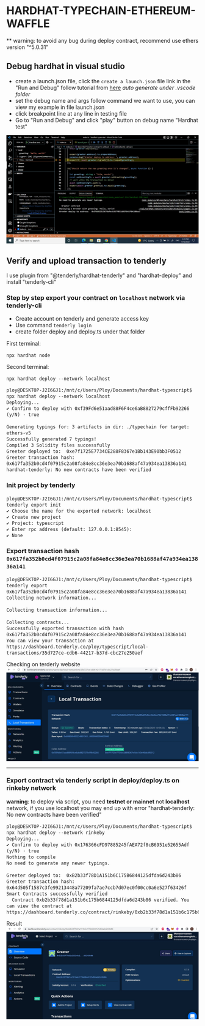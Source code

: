 # HARDHAT-TYPECHAIN-ETHEREUM-WAFFLE

** warning: to avoid any bug during deploy contract, recommend use ethers version "^5.0.31"

## Debug hardhat in visual studio

- create a launch.json file, click the `create a launch.json` file link in the "Run and Debug"
follow tutorial from [here](https://code.visualstudio.com/docs/editor/debugging)
*auto generate under .vscode folder*
- set the debug name and args follow command we want to use, you can view my example in file launch.json
- click breakpoint line at any line in testing file
- Go to "Run and Debug" and click "play" button on debug name "Hardhat test"
  
![debug](https://github.com/Thanasornsawan/hardhat-typechain/blob/main/images/testDebug.jpg)

## Verify and upload transaction to tenderly

I use plugin from "@tenderly/hardhat-tenderly" and "hardhat-deploy" and install "tenderly-cli"<br/>
### Step by step export your contract on `localhost` network via **tenderly-cli** 

- Create account on tenderly and generate access key
- Use command `tenderly login`
- create folder deploy and deploy.ts under that folder

First terminal:
```
npx hardhat node
```

Second terminal:
```
npx hardhat deploy --network localhost
```

```
ploy@DESKTOP-J2I6GJ1:/mnt/c/Users/Ploy/Documents/hardhat-typescript$ npx hardhat deploy --network localhost       
Deploying...
✔ Confirm to deploy with 0xf39Fd6e51aad88F6F4ce6aB8827279cffFb92266 (y/N) · true

Generating typings for: 3 artifacts in dir: ./typechain for target: ethers-v5
Successfully generated 7 typings!
Compiled 3 Solidity files successfully
Greeter deployed to:  0xe7f1725E7734CE288F8367e1Bb143E90bb3F0512
Greeter transaction hash:  0x617fa352b0cd4f07915c2a08fa84e8cc36e3ea70b1688af47a934ea13836a141
hardhat-tenderly: No new contracts have been verified
```
### Init project by tenderly
```
ploy@DESKTOP-J2I6GJ1:/mnt/c/Users/Ploy/Documents/hardhat-typescript$ tenderly export init
✔ Choose the name for the exported network: localhost
✔ Create new project
✔ Project: typescript
✔ Enter rpc address (default: 127.0.0.1:8545):
✔ None
```
### Export transaction hash `0x617fa352b0cd4f07915c2a08fa84e8cc36e3ea70b1688af47a934ea13836a141` 
```
ploy@DESKTOP-J2I6GJ1:/mnt/c/Users/Ploy/Documents/hardhat-typescript$ tenderly export 0x617fa352b0cd4f07915c2a08fa84e8cc36e3ea70b1688af47a934ea13836a141
Collecting network information...    

Collecting transaction information...

Collecting contracts...
Successfully exported transaction with hash 0x617fa352b0cd4f07915c2a08fa84e8cc36e3ea70b1688af47a934ea13836a141   
You can view your transaction at https://dashboard.tenderly.co/ploy/typescript/local-transactions/35d727ce-cdb6-44217-b37d-cbc27e250aef
```

Checking on terderly website
![tenderly](https://github.com/Thanasornsawan/hardhat-typechain/blob/main/images/ten.JPG)

---------------------------------------------------------------------------------------------------

### Export contract via tenderly script in deploy/deploy.ts on rinkeby network
**warning**: to deploy via script, you need **testnet or mainnet** not **localhost** network, if you use localhost you may end up with error "hardhat-tenderly: No new contracts have been verified"

```
ploy@DESKTOP-J2I6GJ1:/mnt/c/Users/Ploy/Documents/hardhat-typescript$ npx hardhat deploy --network rinkeby
Deploying...
✔ Confirm to deploy with 0x176366cFD97885245fAEA72f8cB6951e52655Adf (y/N) · true
Nothing to compile
No need to generate any newer typings.

Greeter deployed to:  0xB2b33f78D1A151b6C175B6844125dfda6d243b86
Greeter transaction hash:  0x64d505f1587c3fe99213448a77209fa7ae7ccb7d07ec0f00cc0a6e527f63426f
Smart Contracts successfully verified
  Contract 0xb2b33f78d1a151b6c175b6844125dfda6d243b86 verified. You can view the contract at https://dashboard.tenderly.co/contract/rinkeby/0xb2b33f78d1a151b6c175b6844125dfda6d243b86
```

Result
![tenderly2](https://github.com/Thanasornsawan/hardhat-typechain/blob/main/images/ten2.JPG)